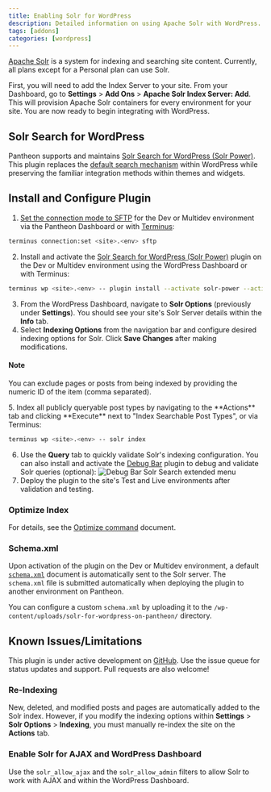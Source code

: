 ```yaml
---
title: Enabling Solr for WordPress
description: Detailed information on using Apache Solr with WordPress.
tags: [addons]
categories: [wordpress]
---
```

[Apache Solr](/docs/solr) is a system for indexing and searching site content. Currently, all plans except for a Personal plan can use Solr.

First, you will need to add the Index Server to your site. From your Dashboard, go to **Settings** > **Add Ons** > **Apache Solr Index Server: Add**. This will provision Apache Solr containers for every environment for your site. You are now ready to begin integrating with WordPress.

## Solr Search for WordPress
Pantheon supports and maintains [Solr Search for WordPress (Solr Power)](https://wordpress.org/plugins/solr-power/).  This plugin replaces the [default search mechanism](https://codex.wordpress.org/Class_Reference/WP_Query#Search_Parameter) within WordPress while preserving the familiar integration methods within themes and widgets.


## Install and Configure Plugin
1. [Set the connection mode to SFTP](/docs/sftp) for the Dev or Multidev environment via the Pantheon Dashboard or with [Terminus](/docs/terminus/):
 ```bash
 terminus connection:set <site>.<env> sftp
 ```

2. Install and activate the [Solr Search for WordPress (Solr Power)](https://wordpress.org/plugins/solr-power/) plugin on the Dev or Multidev environment using the WordPress Dashboard or with Terminus:
 ```bash
 terminus wp <site>.<env> -- plugin install --activate solr-power --activate
 ```
3. From the WordPress Dashboard, navigate to **Solr Options** (previously under **Settings**). You should see your site's Solr Server details within the **Info** tab.
4. Select **Indexing Options** from the navigation bar and configure desired indexing options for Solr. Click **Save Changes** after making modifications.
 <div class="alert alert-info">
 <h4 class="info">Note</h4><p>You can exclude pages or posts from being indexed by providing the numeric ID of the item (comma separated).</p>
 </div>
5. Index all publicly queryable post types by navigating to the **Actions** tab and clicking **Execute** next to "Index Searchable Post Types", or via Terminus:

 ```bash
 terminus wp <site>.<env> -- solr index
 ```

6. Use the **Query** tab to quickly validate Solr's indexing configuration. You can also install and activate the [Debug Bar](https://wordpress.org/plugins/debug-bar/) plugin to debug and validate Solr queries (optional):
 ![Debug Bar Solr Search extended menu](/source/docs/assets/images/solr-power-debug-bar-extension.png)
7. Deploy the plugin to the site's Test and Live environments after validation and testing.

### Optimize Index
For details, see the [Optimize command](http://solarium.readthedocs.org/en/stable/queries/update-query/building-an-update-query/optimize-command/) document.

### Schema.xml
Upon activation of the plugin on the Dev or Multidev environment, a default [`schema.xml`](https://github.com/pantheon-systems/solr-power/blob/master/schema.xml) document is automatically sent to the Solr server. The `schema.xml` file is submitted automatically when deploying the plugin to another environment on Pantheon.

You can configure a custom `schema.xml` by uploading it to the `/wp-content/uploads/solr-for-wordpress-on-pantheon/` directory.

## Known Issues/Limitations
This plugin is under active development on [GitHub](https://github.com/pantheon-systems/solr-power). Use the issue queue for status updates and support. Pull requests are also welcome!

### Re-Indexing
New, deleted, and modified posts and pages are automatically added to the Solr index. However, if you modify the indexing options within **Settings** > **Solr Options** > **Indexing**, you must manually re-index the site on the **Actions** tab.

### Enable Solr for AJAX and WordPress Dashboard
Use the `solr_allow_ajax` and the `solr_allow_admin` filters to allow Solr to work with AJAX and within the WordPress Dashboard.
